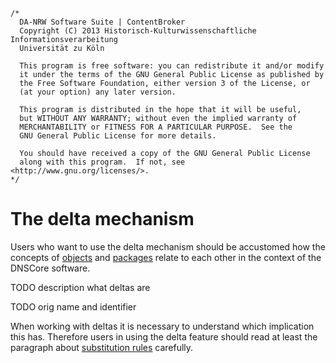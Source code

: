 	/*
	  DA-NRW Software Suite | ContentBroker
	  Copyright (C) 2013 Historisch-Kulturwissenschaftliche Informationsverarbeitung
	  Universität zu Köln
	
	  This program is free software: you can redistribute it and/or modify
	  it under the terms of the GNU General Public License as published by
	  the Free Software Foundation, either version 3 of the License, or
	  (at your option) any later version.
	
	  This program is distributed in the hope that it will be useful,
	  but WITHOUT ANY WARRANTY; without even the implied warranty of
	  MERCHANTABILITY or FITNESS FOR A PARTICULAR PURPOSE.  See the
	  GNU General Public License for more details.
	
	  You should have received a copy of the GNU General Public License
	  along with this program.  If not, see <http://www.gnu.org/licenses/>.
	*/
	
# The delta mechanism

Users who want to use the delta mechanism should be accustomed how the concepts
of [objects](https://github.com/da-nrw/DNSCore/blob/master/ContentBroker/src/main/markdown/object_model.md#object) 
and [packages](https://github.com/da-nrw/DNSCore/blob/master/ContentBroker/src/main/markdown/object_model.md#package) 
relate to each other in the context of the DNSCore software.

TODO description what deltas are 

TODO orig name and identifier

When working with deltas it is necessary to understand which implication this has. Therefore
users in using the delta feature should read at least the paragraph about 
[substitution rules](https://github.com/da-nrw/DNSCore/blob/master/ContentBroker/src/main/markdown/dip_specification.md#substitution-rules-and-surface-view-of-an-object) 
carefully.